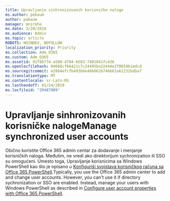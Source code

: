 ```yaml
---
title: Upravljanje sinhronizovanih korisničke naloge
ms.author: pebaum
author: pebaum
manager: mnirkhe
ms.date: 3/20/2018
ms.audience: Admin
ms.topic: article
ROBOTS: NOINDEX, NOFOLLOW
localization_priority: Priority
ms.collection: Adm_O365
ms.custom: Adm_O365
ms.assetid: 92f8b774-a580-4704-b583-7401041fc436
ms.openlocfilehash: 04668cf66421c7c24495ba22444e2f8859b1edcd
ms.sourcegitcommit: e2864efcfb493b6e46b662b746661a61232bdba7
ms.translationtype: MT
ms.contentlocale: sr-Latn-RS
ms.lasthandoff: 01/24/2019
ms.locfileid: "29487989"
---
```

# <a name="manage-synchronized-user-accounts"></a><span data-ttu-id="6b9d5-102">Upravljanje sinhronizovanih korisničke naloge</span><span class="sxs-lookup"><span data-stu-id="6b9d5-102">Manage synchronized user accounts</span></span>

<span data-ttu-id="6b9d5-p101">Obično koristite Office 365 admin centar za dodavanje i menjanje korisničkih naloga. Međutim, ne vredi ako direktorijum sychronization ili SSO su omogućeni. Umesto toga, Upravljanje korisnicima sa Windows PowerShell kao što je opisano u [Konfiguriši svojstava korisničkog računa sa Office 365 PowerShell](https://docs.microsoft.com/en-us/office365/enterprise/powershell/configure-user-account-properties-with-office-365-powershell ).</span><span class="sxs-lookup"><span data-stu-id="6b9d5-p101">Typically, you use the Office 365 admin center to add and change user accounts. However, you can't use it if directory sychronization or SSO are enabled. Instead, manage your users with Windows PowerShell as described in [Configure user account properties with Office 365 PowerShell](https://docs.microsoft.com/en-us/office365/enterprise/powershell/configure-user-account-properties-with-office-365-powershell ).</span></span> 
  

